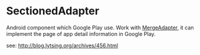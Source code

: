 SectionedAdapter
======================

Android component which Google Play use. Work with [MergeAdapter](https://github.com/commonsguy/cwac-merge), it can implement the page of app detail information in Google Play.

see: http://blog.lytsing.org/archives/456.html

